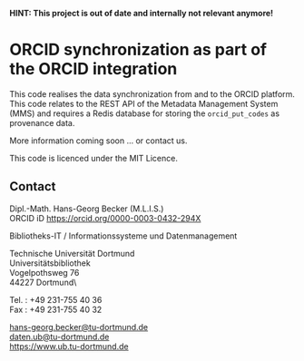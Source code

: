 **HINT: This project is out of date and internally not relevant anymore!**


# ORCID synchronization as part of the ORCID integration

This code realises the data synchronization from and to the ORCID platform. 
This code relates to the REST API of the Metadata Management System (MMS) and requires a Redis database for storing the `orcid_put_codes` as provenance data.

More information coming soon ... or contact us.

This code is licenced under the MIT Licence.

## Contact

Dipl.-Math. Hans-Georg Becker (M.L.I.S.)\
ORCID iD https://orcid.org/0000-0003-0432-294X

Bibliotheks-IT / Informationssysteme und Datenmanagement 

Technische Universität Dortmund\
Universitätsbibliothek\
Vogelpothsweg 76\
44227 Dortmund\

Tel.  : +49 231-755 40 36\
Fax   : +49 231-755 40 32

hans-georg.becker@tu-dortmund.de\
daten.ub@tu-dortmund.de\
https://www.ub.tu-dortmund.de
